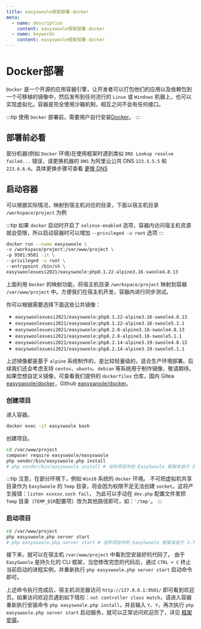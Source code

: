 ```yaml
---
title: easyswoole框架部署-docker
meta:
  - name: description
    content: easyswoole框架部署-docker
  - name: keywords
    content: easyswoole框架部署-docker
---
```


# Docker部署

`Docker` 是一个开源的应用容器引擎，让开发者可以打包他们的应用以及依赖包到一个可移植的镜像中，然后发布到任何流行的 `Linux` 或 `Windows` 机器上，也可以实现虚拟化。容器是完全使用沙箱机制，相互之间不会有任何接口。

:::tip
使用 `Docker` 部署前，需要用户自行安装[Docker](https://www.docker.com/get-started)。
:::

## 部署前必看

部分机器(例如 `Docker` 环境)在使用框架时遇到类似 `DNS Lookup resolve failed...` 错误，请更换机器的 `DNS` 为阿里云公共 DNS `223.5.5.5` 和 `223.6.6.6`。具体更换步骤可查看 [更换 DNS](https://www.alidns.com/knowledge?type=SETTING_DOCS#user_linux)

## 启动容器
可以根据实际情况，映射到宿主机对应的目录，下面以宿主机目录 `/workspace/project` 为例

:::tip
如果 `docker` 启动时开启了 `selinux-enabled` 选项，容器内访问宿主机资源就会受限，所以启动容器时可以增加 `--privileged -u root` 选项
:::

```bash
docker run --name easyswoole \
-v /workspace/project:/var/www/project \
-p 9501:9501 -it \
--privileged -u root \
--entrypoint /bin/sh \
easyswoolexuesi2021/easyswoole:php8.1.22-alpine3.16-swoole4.8.13
```

上面利用 `Docker` 的映射功能，将宿主机目录 `/workspace/project` 映射到容器 `/var/www/project` 中。方便我们在宿主机开发，容器内进行同步测试。

你可以根据需要选择下面这些公共镜像：

- `easyswoolexuesi2021/easyswoole:php8.1.22-alpine3.16-swoole4.8.13`
- `easyswoolexuesi2021/easyswoole:php8.1.22-alpine3.16-swoole5.1.1`
- `easyswoolexuesi2021/easyswoole:php8.2.8-alpine3.18-swoole4.8.13`
- `easyswoolexuesi2021/easyswoole:php8.2.8-alpine3.18-swoole5.1.1`
- `easyswoolexuesi2021/easyswoole:php8.2.14-alpine3.19-swoole4.8.13`
- `easyswoolexuesi2021/easyswoole:php8.2.14-alpine3.19-swoole5.1.1`

上述镜像都是基于 `alpine` 系统制作的，是比较轻量级的，适合生产环境部署。后续我们还会考虑支持 `centos`、`ubuntu`、`debian` 等系统用于制作镜像，敬请期待。如果您想自定义镜像，可查看我们提供的 `dockerfiles` 仓库，国内 Gitea [easyswoole/docker](https://gitee.com/1592328848/easyswoole-docker)，Github [easyswoole/docker](https://github.com/XueSiLf/easyswoole-docker)。

### 创建项目

进入容器。

```bash
docker exec -it easyswoole bash
```

创建项目。

```bash
cd /var/www/project
composer require easyswoole/easyswoole
php vendor/bin/easyswoole.php install
# php vendor/bin/easyswoole install # 当你项目中的 EasySwoole 框架本低于 3.7.1 时
```

:::tip
注意，在部分环境下，例如 `Win10` 系统的 `docker` 环境。
不可把虚拟机共享目录作为 `EasySwoole` 的 `Temp` 目录，将会因为权限不足无法创建 `socket`。这将产生报错：`listen xxxxxx.sock fail`， 为此可以手动在 `dev.php` 配置文件里把 `Temp` 目录（`TEMP_DIR`配置项）改为其他路径即可，如：`'/tmp'`。
:::

### 启动项目

```bash
cd /var/www/project
php easyswoole.php server start
# php easyswoole.php server start # 当你项目中的 EasySwoole 框架本低于 3.7.1 时
```

接下来，就可以在宿主机 `/var/www/project` 中看到您安装好的代码了。 由于 `EasySwoole` 是持久化的 CLI 框架，当您修改完您的代码后，通过 `CTRL + C` 终止当前启动的进程实例，并重新执行 `php easyswoole.php server start` 启动命令即可。

上述命令执行完成后，宿主机浏览器访问 `http://127.0.0.1:9501/` 即可看到欢迎页。如果访问欢迎页遇到如下情形：`not controller class match`，请进入容器重新执行安装命令 `php easyswoole.php install`，并且输入 `Y`、`Y`，再次执行 `php easyswoole.php server start` 启动服务，就可以正常访问欢迎页了，详见 [框架安装](/QuickStart/install.md)。
